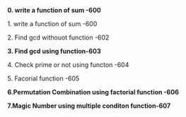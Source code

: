 <b> 0. write a function of sum -600</b>
<p> 1. write a function of sum -600</p>
<p> 2. Find gcd withouot function -602</p>
<b> 3. Find gcd using function-603</b>
<p> 4. Check prime or not using functon -604</p>
<p> 5. Facorial function -605</p>
<b> 6.Permutation Combination using factorial function -606</b>

<b> 7.Magic Number using multiple conditon function-607</b>
  
